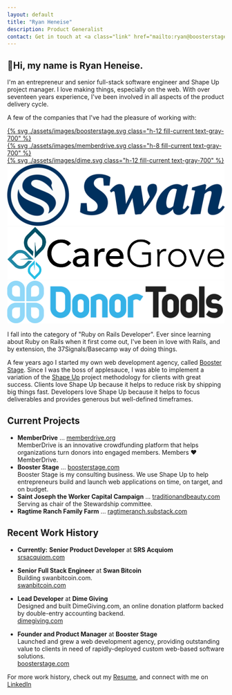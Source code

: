 ```yaml
---
layout: default
title: "Ryan Heneise"
description: Product Generalist
contact: Get in touch at <a class="link" href="mailto:ryan@boosterstage.com">ryan@boosterstage.com</a>
---
```


## 👋Hi, my name is Ryan Heneise.

I'm an entrepreneur and senior full-stack software engineer and Shape Up project manager. I love making things, especially on the web. With over seventeen years experience, I've been involved in all aspects of the product delivery cycle. 

A few of the companies that I've had the pleasure of working with: 

<div class="grid grid-cols-2 lg:grid-cols-3 gap-4 mt-12 mb-20 bg:white shadow-2xl dark:shadow-none dark:bg-gray-100 rounded-xl px-2 py-6">

  <div class="flex items-center justify-center"><a href="https://boosterstage.com/">
    {% svg ./assets/images/boosterstage.svg class="h-12 fill-current text-gray-700" %}
  </a></div>
  <div class="flex items-center justify-center"><a href="https://memberdrive.org/">
    {% svg ./assets/images/memberdrive.svg class="h-8 fill-current text-gray-700" %}
  </a></div>
  <div class="flex items-center justify-center"><a href="https://boosterstage.com/portfolio/dime-giving/">
    {% svg ./assets/images/dime.svg class="h-12 fill-current text-gray-700" %}
  </a></div>
  <div class="flex items-center justify-center"><a href="https://swanbitcoin.com/" class=''><img alt="Swan" class="m-0 h-10" src="./assets/images/swan.png" /></a></div>
  <div class="flex items-center justify-center"><a href="https://boosterstage.com/portfolio/caregrove/" class=""><img alt="Caregrove" class="m-0 h-10" src="./assets/images/caregrove.png" /></a></div>
  <div class="flex items-center justify-center"><a href="https://boosterstage.com/portfolio/donor-tools/" class=""><img alt="DonorTools" class="m-0 h-8" src="./assets/images/donortools.png" /></a></div>
  <!-- <div class="flex items-center justify-center"><a href="https://biola.edu/"><img alt="Biola University" class="m-0 h-20" src="./assets/images/biola.png" /></a></div> -->

</div>


I fall into the category of "Ruby on Rails Developer". Ever since learning about Ruby on Rails when it first come out, I've been in love with Rails, and by extension, the 37Signals/Basecamp way of doing things. 

A few years ago I started my own web development agency, called [Booster Stage](https://boosterstage.com). Since I was the boss of applesauce, I was able to implement a variation of the [Shape Up](https://basecamp.com/shapeup) project methodology for clients with great success. Clients love Shape Up because it helps to reduce risk by shipping big things fast. Developers love Shape Up because it helps to focus deliverables and provides generous but well-defined timeframes.

## Current Projects

- **MemberDrive** &hellip; [memberdrive.org](https://memberdrive.org)\
  MemberDrive is an innovative crowdfunding platform that helps organizations turn donors into engaged members. Members ❤️ MemberDrive.
- **Booster Stage** &hellip; [boosterstage.com](https://boosterstage.com)\
  Booster Stage is my consulting business. We use Shape Up to help entrepreneurs build and launch web applications on time, on target, and on budget.
- **Saint Joseph the Worker Capital Campaign** &hellip; [traditionandbeauty.com](https://traditionandbeauty.com)\
  Serving as chair of the Stewardship committee.
- **Ragtime Ranch Family Farm** &hellip; [ragtimeranch.substack.com](https://ragtimeranch.substack.com)

## Recent Work History

- <strong class="text-red-500">Currently:</strong> **Senior Product Developer** at **SRS Acquiom**\
  [srsacquiom.com](https://srsacquiom.com)

- **Senior Full Stack Engineer** at **Swan Bitcoin**\
  Building swanbitcoin.com.\
  [swanbitcoin.com](https://swanbitcoin.com)

- **Lead Developer** at **Dime Giving**\
	Designed and built DimeGiving.com, an online donation platform backed by double-entry accounting backend. \
	[dimegiving.com](https://dimegiving.com)

- **Founder and Product Manager** at **Booster Stage**\
  Launched and grew a web development agency, providing outstanding value to clients in need of rapidly-deployed custom web-based software solutions.\
  [boosterstage.com](https://boosterstage.com)

For more work history, check out my [Resume](./resume), and connect with me on [LinkedIn](https://www.linkedin.com/in/heneise)

